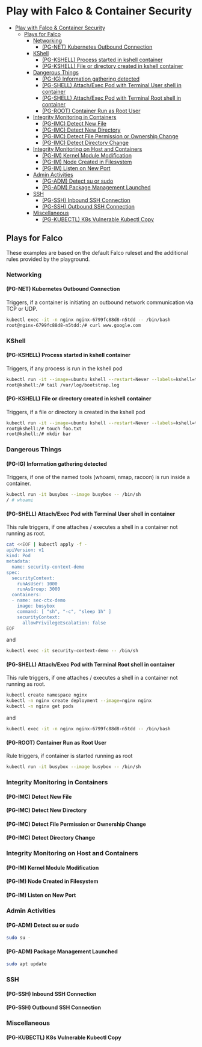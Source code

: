# Play with Falco & Container Security

- [Play with Falco & Container Security](#play-with-falco--container-security)
  - [Plays for Falco](#plays-for-falco)
    - [Networking](#networking)
      - [(PG-NET) Kubernetes Outbound Connection](#pg-net-kubernetes-outbound-connection)
    - [KShell](#kshell)
      - [(PG-KSHELL) Process started in kshell container](#pg-kshell-process-started-in-kshell-container)
      - [(PG-KSHELL) File or directory created in kshell container](#pg-kshell-file-or-directory-created-in-kshell-container)
    - [Dangerous Things](#dangerous-things)
      - [(PG-IG) Information gathering detected](#pg-ig-information-gathering-detected)
      - [(PG-SHELL) Attach/Exec Pod with Terminal User shell in container](#pg-shell-attachexec-pod-with-terminal-user-shell-in-container)
      - [(PG-SHELL) Attach/Exec Pod with Terminal Root shell in container](#pg-shell-attachexec-pod-with-terminal-root-shell-in-container)
      - [(PG-ROOT) Container Run as Root User](#pg-root-container-run-as-root-user)
    - [Integrity Monitoring in Containers](#integrity-monitoring-in-containers)
      - [(PG-IMC) Detect New File](#pg-imc-detect-new-file)
      - [(PG-IMC) Detect New Directory](#pg-imc-detect-new-directory)
      - [(PG-IMC) Detect File Permission or Ownership Change](#pg-imc-detect-file-permission-or-ownership-change)
      - [(PG-IMC) Detect Directory Change](#pg-imc-detect-directory-change)
    - [Integrity Monitoring on Host and Containers](#integrity-monitoring-on-host-and-containers)
      - [(PG-IM) Kernel Module Modification](#pg-im-kernel-module-modification)
      - [(PG-IM) Node Created in Filesystem](#pg-im-node-created-in-filesystem)
      - [(PG-IM) Listen on New Port](#pg-im-listen-on-new-port)
    - [Admin Activities](#admin-activities)
      - [(PG-ADM) Detect su or sudo](#pg-adm-detect-su-or-sudo)
      - [(PG-ADM) Package Management Launched](#pg-adm-package-management-launched)
    - [SSH](#ssh)
      - [(PG-SSH) Inbound SSH Connection](#pg-ssh-inbound-ssh-connection)
      - [(PG-SSH) Outbound SSH Connection](#pg-ssh-outbound-ssh-connection)
    - [Miscellaneous](#miscellaneous)
      - [(PG-KUBECTL) K8s Vulnerable Kubectl Copy](#pg-kubectl-k8s-vulnerable-kubectl-copy)

## Plays for Falco

These examples are based on the default Falco ruleset and the additional rules provided by the playground.

### Networking

#### (PG-NET) Kubernetes Outbound Connection

Triggers, if a container is initiating an outbound network communication via TCP or UDP.

```sh
kubectl exec -it -n nginx nginx-6799fc88d8-n5tdd -- /bin/bash
root@nginx-6799fc88d8-n5tdd:/# curl www.google.com
```

### KShell

#### (PG-KSHELL) Process started in kshell container

Triggers, if any process is run in the kshell pod

```sh
kubectl run -it --image=ubuntu kshell --restart=Never --labels=kshell=true --rm -- /bin/bash
root@kshell:/# tail /var/log/bootstrap.log 
```

#### (PG-KSHELL) File or directory created in kshell container

Triggers, if a file or directory is created in the kshell pod

```sh
kubectl run -it --image=ubuntu kshell --restart=Never --labels=kshell=true --rm -- /bin/bash
root@kshell:/# touch foo.txt
root@kshell:/# mkdir bar
```

### Dangerous Things

#### (PG-IG) Information gathering detected

Triggers, if one of the named tools (whoami, nmap, racoon) is run inside a container.

```sh
kubectl run -it busybox --image busybox -- /bin/sh
/ # whoami
```

#### (PG-SHELL) Attach/Exec Pod with Terminal User shell in container

This rule triggers, if one attaches / executes a shell in a container not running as root.

```sh
cat <<EOF | kubectl apply -f - 
apiVersion: v1
kind: Pod
metadata:
  name: security-context-demo
spec:
  securityContext:
    runAsUser: 1000
    runAsGroup: 3000
  containers:
  - name: sec-ctx-demo
    image: busybox
    command: [ "sh", "-c", "sleep 1h" ]
    securityContext:
      allowPrivilegeEscalation: false
EOF
```

and

```sh
kubectl exec -it security-context-demo -- /bin/sh
```

#### (PG-SHELL) Attach/Exec Pod with Terminal Root shell in container

This rule triggers, if one attaches / executes a shell in a container not running as root.

```sh
kubectl create namespace nginx
kubectl -n nginx create deployment --image=nginx nginx
kubectl -n nginx get pods
```

and

```sh
kubectl exec -it -n nginx nginx-6799fc88d8-n5tdd -- /bin/bash
```

#### (PG-ROOT) Container Run as Root User

Rule triggers, if container is started running as root

```sh
kubectl run -it busybox --image busybox -- /bin/sh
```

### Integrity Monitoring in Containers

#### (PG-IMC) Detect New File

#### (PG-IMC) Detect New Directory

#### (PG-IMC) Detect File Permission or Ownership Change

#### (PG-IMC) Detect Directory Change

### Integrity Monitoring on Host and Containers

#### (PG-IM) Kernel Module Modification
#### (PG-IM) Node Created in Filesystem

#### (PG-IM) Listen on New Port

### Admin Activities

#### (PG-ADM) Detect su or sudo

```sh
sudo su -
```

#### (PG-ADM) Package Management Launched

```sh
sudo apt update
```

### SSH

#### (PG-SSH) Inbound SSH Connection

#### (PG-SSH) Outbound SSH Connection

### Miscellaneous

#### (PG-KUBECTL) K8s Vulnerable Kubectl Copy

